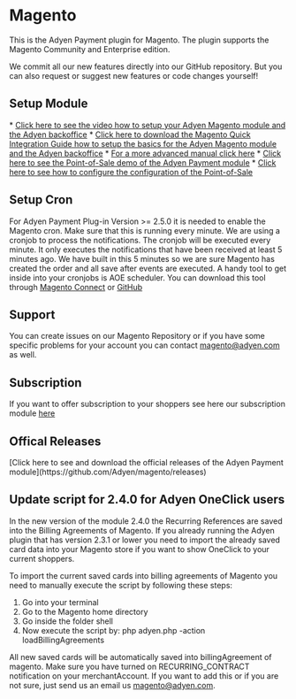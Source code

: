 Magento
=======

This is the Adyen Payment plugin for Magento. The plugin supports the Magento Community and Enterprise edition.

We commit all our new features directly into our GitHub repository.
But you can also request or suggest new features or code changes yourself!

<h2>Setup Module</h2>
* <a target="_blank" href="http://vimeo.com/94005128">Click here to see the video how to setup your Adyen Magento module and the Adyen backoffice</a>
* <a target="_blank" href="https://www.adyen.com/dam/jcr:80ea0213-02cd-43aa-8136-459a471d2a0d/MagentoQuickIntegrationManual.pdf">Click here to download the Magento Quick Integration Guide how to setup the basics for the Adyen Magento module and the Adyen backoffice</a>
* <a target="_blank" href="https://docs.adyen.com/display/TD/Magento+Integration">For a more advanced manual click here</a>
* <a target="_blank" href="https://vimeo.com/128983014">Click here to see the Point-of-Sale demo of the Adyen Payment module</a>
* <a target="_blank" href="https://vimeo.com/135459940">Click here to see how to configure the configuration of the Point-of-Sale</a>

<h2>Setup Cron</h2>
For Adyen Payment Plug-in Version >= 2.5.0 it is needed to enable the Magento cron. Make sure that this is running every minute.
We are using a cronjob to process the notifications. The cronjob will be executed every minute. It only executes the notifications that have been received at least 5 minutes ago. We have built in this 5 minutes so we are sure Magento has created the order and all save after events are executed.
A handy tool to get inside into your cronjobs is AOE scheduler. You can download this tool through <a href="http://www.magentocommerce.com/magento-connect/aoe-scheduler.html" target="_blank">Magento Connect</a> or <a target="_blank" href="https://github.com/AOEpeople/Aoe_Scheduler/releases">GitHub</a>

<h2>Support</h2>
You can create issues on our Magento Repository or if you have some specific problems for your account you can contact <a href="mailto:magento@adyen.com">magento@adyen.com</a>  as well.

<h2>Subscription</h2>
If you want to offer subscription to your shoppers see here our subscription module <a target="_blank" href="https://github.com/Adyen/adyen-magento-subscription">here</a>

<h2>Offical Releases</h2>
[Click here to see and download the official releases of the Adyen Payment module](https://github.com/Adyen/magento/releases)

<h2>Update script for 2.4.0 for Adyen OneClick users</h2>
In the new version of the module 2.4.0 the Recurring References are saved into the Billing Agreements of Magento.
If you already running the Adyen plugin that has version 2.3.1 or lower you need to import the already saved card data into your Magento store if you want to show OneClick to your current shoppers.

To import the current saved cards into billing agreements of Magento you need to manually execute the script by following these steps:
1. Go into your terminal
2. Go to the Magento home directory
3. Go inside the folder shell
4. Now execute the script by: php adyen.php -action loadBillingAgreements

All new saved cards will be automatically saved into billingAgreement of magento. Make sure you have turned on RECURRING_CONTRACT notification on your merchantAccount. If you want to add this or if you are not sure, just send us an email us magento@adyen.com.